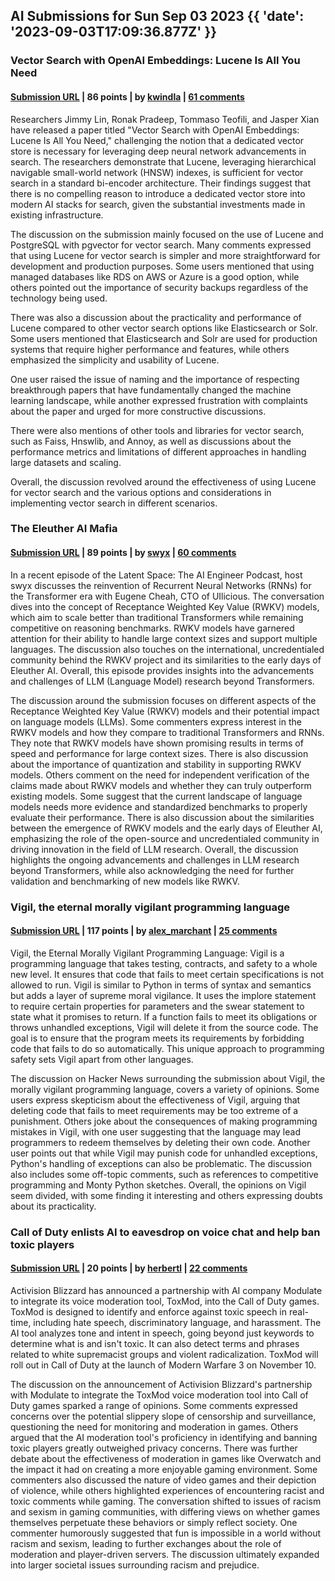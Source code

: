 ## AI Submissions for Sun Sep 03 2023 {{ 'date': '2023-09-03T17:09:36.877Z' }}

### Vector Search with OpenAI Embeddings: Lucene Is All You Need

#### [Submission URL](https://arxiv.org/abs/2308.14963) | 86 points | by [kwindla](https://news.ycombinator.com/user?id=kwindla) | [61 comments](https://news.ycombinator.com/item?id=37373635)

Researchers Jimmy Lin, Ronak Pradeep, Tommaso Teofili, and Jasper Xian have released a paper titled "Vector Search with OpenAI Embeddings: Lucene Is All You Need," challenging the notion that a dedicated vector store is necessary for leveraging deep neural network advancements in search. The researchers demonstrate that Lucene, leveraging hierarchical navigable small-world network (HNSW) indexes, is sufficient for vector search in a standard bi-encoder architecture. Their findings suggest that there is no compelling reason to introduce a dedicated vector store into modern AI stacks for search, given the substantial investments made in existing infrastructure.

The discussion on the submission mainly focused on the use of Lucene and PostgreSQL with pgvector for vector search. Many comments expressed that using Lucene for vector search is simpler and more straightforward for development and production purposes. Some users mentioned that using managed databases like RDS on AWS or Azure is a good option, while others pointed out the importance of security backups regardless of the technology being used. 

There was also a discussion about the practicality and performance of Lucene compared to other vector search options like Elasticsearch or Solr. Some users mentioned that Elasticsearch and Solr are used for production systems that require higher performance and features, while others emphasized the simplicity and usability of Lucene. 

One user raised the issue of naming and the importance of respecting breakthrough papers that have fundamentally changed the machine learning landscape, while another expressed frustration with complaints about the paper and urged for more constructive discussions. 

There were also mentions of other tools and libraries for vector search, such as Faiss, Hnswlib, and Annoy, as well as discussions about the performance metrics and limitations of different approaches in handling large datasets and scaling. 

Overall, the discussion revolved around the effectiveness of using Lucene for vector search and the various options and considerations in implementing vector search in different scenarios.

### The Eleuther AI Mafia

#### [Submission URL](https://www.latent.space/p/rwkv#%C2%A7the-eleuther-mafia) | 89 points | by [swyx](https://news.ycombinator.com/user?id=swyx) | [60 comments](https://news.ycombinator.com/item?id=37368264)

In a recent episode of the Latent Space: The AI Engineer Podcast, host swyx discusses the reinvention of Recurrent Neural Networks (RNNs) for the Transformer era with Eugene Cheah, CTO of UIlicious. The conversation dives into the concept of Receptance Weighted Key Value (RWKV) models, which aim to scale better than traditional Transformers while remaining competitive on reasoning benchmarks. RWKV models have garnered attention for their ability to handle large context sizes and support multiple languages. The discussion also touches on the international, uncredentialed community behind the RWKV project and its similarities to the early days of Eleuther AI. Overall, this episode provides insights into the advancements and challenges of LLM (Language Model) research beyond Transformers.

The discussion around the submission focuses on different aspects of the Receptance Weighted Key Value (RWKV) models and their potential impact on language models (LLMs). 
Some commenters express interest in the RWKV models and how they compare to traditional Transformers and RNNs. They note that RWKV models have shown promising results in terms of speed and performance for large context sizes. There is also discussion about the importance of quantization and stability in supporting RWKV models.
Others comment on the need for independent verification of the claims made about RWKV models and whether they can truly outperform existing models. Some suggest that the current landscape of language models needs more evidence and standardized benchmarks to properly evaluate their performance.
There is also discussion about the similarities between the emergence of RWKV models and the early days of Eleuther AI, emphasizing the role of the open-source and uncredentialed community in driving innovation in the field of LLM research. Overall, the discussion highlights the ongoing advancements and challenges in LLM research beyond Transformers, while also acknowledging the need for further validation and benchmarking of new models like RWKV.

### Vigil, the eternal morally vigilant programming language

#### [Submission URL](https://github.com/munificent/vigil) | 117 points | by [alex_marchant](https://news.ycombinator.com/user?id=alex_marchant) | [25 comments](https://news.ycombinator.com/item?id=37366678)

Vigil, the Eternal Morally Vigilant Programming Language: Vigil is a programming language that takes testing, contracts, and safety to a whole new level. It ensures that code that fails to meet certain specifications is not allowed to run. Vigil is similar to Python in terms of syntax and semantics but adds a layer of supreme moral vigilance. It uses the implore statement to require certain properties for parameters and the swear statement to state what it promises to return. If a function fails to meet its obligations or throws unhandled exceptions, Vigil will delete it from the source code. The goal is to ensure that the program meets its requirements by forbidding code that fails to do so automatically. This unique approach to programming safety sets Vigil apart from other languages.

The discussion on Hacker News surrounding the submission about Vigil, the morally vigilant programming language, covers a variety of opinions. Some users express skepticism about the effectiveness of Vigil, arguing that deleting code that fails to meet requirements may be too extreme of a punishment. Others joke about the consequences of making programming mistakes in Vigil, with one user suggesting that the language may lead programmers to redeem themselves by deleting their own code. Another user points out that while Vigil may punish code for unhandled exceptions, Python's handling of exceptions can also be problematic. The discussion also includes some off-topic comments, such as references to competitive programming and Monty Python sketches. Overall, the opinions on Vigil seem divided, with some finding it interesting and others expressing doubts about its practicality.

### Call of Duty enlists AI to eavesdrop on voice chat and help ban toxic players

#### [Submission URL](https://www.pcgamer.com/call-of-duty-enlists-ai-to-eavesdrop-on-voice-chat-and-help-ban-toxic-players-starting-today/) | 20 points | by [herbertl](https://news.ycombinator.com/user?id=herbertl) | [22 comments](https://news.ycombinator.com/item?id=37370934)

Activision Blizzard has announced a partnership with AI company Modulate to integrate its voice moderation tool, ToxMod, into the Call of Duty games. ToxMod is designed to identify and enforce against toxic speech in real-time, including hate speech, discriminatory language, and harassment. The AI tool analyzes tone and intent in speech, going beyond just keywords to determine what is and isn't toxic. It can also detect terms and phrases related to white supremacist groups and violent radicalization. ToxMod will roll out in Call of Duty at the launch of Modern Warfare 3 on November 10.

The discussion on the announcement of Activision Blizzard's partnership with Modulate to integrate the ToxMod voice moderation tool into Call of Duty games sparked a range of opinions. Some comments expressed concerns over the potential slippery slope of censorship and surveillance, questioning the need for monitoring and moderation in games. Others argued that the AI moderation tool's proficiency in identifying and banning toxic players greatly outweighed privacy concerns. There was further debate about the effectiveness of moderation in games like Overwatch and the impact it had on creating a more enjoyable gaming environment. Some commenters also discussed the nature of video games and their depiction of violence, while others highlighted experiences of encountering racist and toxic comments while gaming. The conversation shifted to issues of racism and sexism in gaming communities, with differing views on whether games themselves perpetuate these behaviors or simply reflect society. One commenter humorously suggested that fun is impossible in a world without racism and sexism, leading to further exchanges about the role of moderation and player-driven servers. The discussion ultimately expanded into larger societal issues surrounding racism and prejudice.

